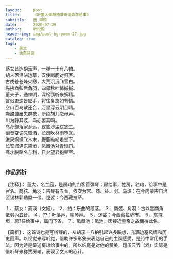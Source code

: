 ```yaml
---
layout:     post
title:      《听董大弹胡笳兼寄语弄房给事》
subtitle:   唐 李颀
date:       2020-07-29
author:     听松阁
header-img: img/post-bg-poem-27.jpg
catalog: true
tags:
    - 美文
    - 古典诗词
---
```


蔡女昔造胡笳声，一弹一十有八拍。<br>
胡人落泪沾边草，汉使断肠对归客。<br>
古戍苍苍烽火寒，大荒沉沉飞雪白。<br>
先拂商弦后角羽，四郊秋叶惊摵摵。<br>
董夫子，通神明，深松窃听来妖精。<br>
言迟更速皆应手，将往复旋如有情。<br>
空山百鸟散还合，万里浮云阴且晴。<br>
嘶酸雏雁失群夜，断绝胡儿恋母声。<br>
川为静其波，鸟亦罢其鸣。<br>
乌孙部落家乡远，逻娑沙尘哀怨生。<br>
幽音变调忽飘洒，长风吹林雨堕瓦。<br>
迸泉飒飒飞木末，野鹿呦呦走堂下。<br>
长安城连东掖垣，凤凰池对青琐门。<br>
高才脱略名与利，日夕望君抱琴至。<br>
<br>

### 作品赏析
【注释】：
董大，名兰庭，是房琯的门客善弹琴；房给事，姓房，名琯，给事中是官名。商弦、角羽：古琴有五音，依次为宫、商、征、羽。乌珠：在今内蒙古自治区锡林郭勒盟一带。逻娑：今西藏拉萨。

１、蔡女：蔡琰（文姬）。
２、拍：乐曲的段落。
３、商弦、角羽：古以宫商角徵羽为五音。
４、??：叶落声，喻琴声。
５、逻娑：今西藏拉萨市。
６、东掖垣：房?任给事中，属门下省。
７、凤凰池：凤池，因接近皇帝之故而得此名。


【简析】：
这首诗也是写听琴的，从胡笳十八拍引起许多联想，充满边塞风情和历史回声。以视觉来写听觉，借助许多形象来表达自己的主观感受，是诗中常用的手法。因为诗是呈送房琯给事中的，所以结尾是对他的赞美，题虽云弄（戏）实际是借听琴来称赞房琯，表现了文人的心计。

